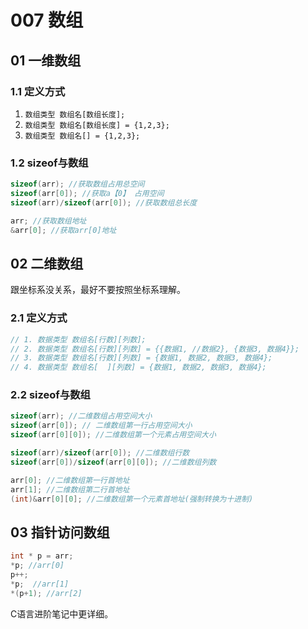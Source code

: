 # 007 数组




## 01 一维数组

### 1.1 定义方式

1. `数组类型 数组名[数组长度];`
2. `数组类型 数组名[数组长度] = {1,2,3};`
3. `数组类型 数组名[] = {1,2,3};`



### 1.2 sizeof与数组

```C++
sizeof(arr); //获取数组占用总空间
sizeof(arr[0]); //获取a【0】 占用空间
sizeof(arr)/sizeof(arr[0]); //获取数组总长度

arr; //获取数组地址
&arr[0]; //获取arr[0]地址
```

 

## 02 二维数组

跟坐标系没关系，最好不要按照坐标系理解。

### 2.1 定义方式

```c
// 1. 数据类型 数组名[行数][列数];
// 2. 数据类型 数组名[行数][列数] = {{数据1, //数据2}, {数据3, 数据4}};
// 3. 数据类型 数组名[行数][列数] = {数据1, 数据2, 数据3, 数据4};
// 4. 数据类型 数组名[  ][列数] = {数据1, 数据2, 数据3, 数据4};
```

### 2.2 sizeof与数组

```C
sizeof(arr); //二维数组占用空间大小
sizeof(arr[0]); // 二维数组第一行占用空间大小
sizeof(arr[0][0]); //二维数组第一个元素占用空间大小

sizeof(arr)/sizeof(arr[0]); //二维数组行数
sizeof(arr[0])/sizeof(arr[0][0]); //二维数组列数

arr[0]; //二维数组第一行首地址
arr[1]; //二维数组第二行首地址
(int)&arr[0][0]; //二维数组第一个元素首地址(强制转换为十进制)
```



## 03 指针访问数组

```c
int * p = arr;
*p; //arr[0]
p++;
*p;  //arr[1]
*(p+1); //arr[2]
```

C语言进阶笔记中更详细。